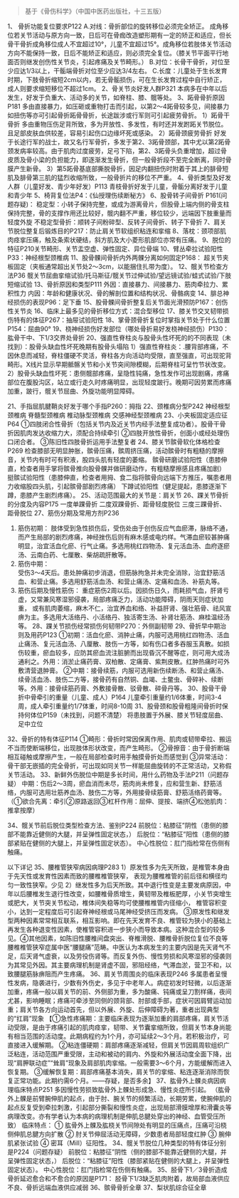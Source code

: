> 基于《骨伤科学》（中国中医药出版社，十三五版）

1、	骨折功能复位要求P122
A.对线：骨折部位的旋转移位必须完全矫正。
成角移位若关节活动与原方向一致，日后可在骨痂改造塑形期有一定的矫正和适应，但长骨干骨折成角移位成人不宜超过10°，儿童不宜超过15°。成角移位若肢体关节活动方向不能保持一致，日后不能矫正和适应，则必须完全复位。（膝关节平面平行地面否则继发创伤性关节炎，引起疼痛及关节畸形。）
B.对位：长骨干骨折，对位至少应达1/3以上，干骺端骨折对位至少应达3/4左右。
C.长度：儿童处于生长发育时期，下肢骨折缩短2cm以内，若无骨骺损伤，可在生长发育过程中自行矫正，成人则要求缩短移位不超过1cm。
2、骨关节炎好发人群P321
本病多在中年以后发生，好发于负重大、活动多的关节，如脊柱、膝、髋等处。
3、跖骨骨折原因P181
多由直接暴力，如压砸或重物打击而引起，以第2～4跖骨较多见，间接暴力如扭伤等亦可引起骨折跖骨骨折，长途跋涉或行军则可引起疲劳骨折。
1）跖骨干骨折 
多由重物压伤足背所致，多为开放性、多发性，有时还并发跗跖关节脱位。且足部皮肤血供较差，容易引起伤口边缘坏死或感染。
2）跖骨颈疲劳骨折 
好发于长途行军的战士，故又名行军骨折，多发于第2、3跖骨颈部，其中尤以第2跖骨颈发病率较高。由于肌肉过度疲劳，足弓下陷，第2、3跖骨头负重增加，超过骨皮质及骨小梁的负担能力，即逐渐发生骨折，但一般骨折段不至完全断离，同时骨膜产生新骨。
3）第5跖骨基底部撕脱骨折，因足内翻扭伤时附着于其上的腓骨短肌及腓骨第三肌的猛烈收缩所致，一般骨折片的移位不严重。
4、骨折类型及好发人群（儿童好发、青少年好发）P113
青枝骨折好发于儿童，骨骺分离好发于儿童和青少年
5、椅背复位法P4：《仙授理伤续断秘方》
6、股骨转子间骨折	P161(问题存疑)：
稳定型：小转子保持完整，或成为游离骨片，但股骨上端内侧的骨支柱保持完整，骨的支撑作用还比较好，髋内翻不严重，移位较少，远端因下肢重量而轻度外旋
不稳定型骨折：顺转子间粉碎型、反转子间骨折、转子下骨折
7、肩关节脱位整复后锻炼目的P217：防止肩关节软组织粘连和挛缩
8、落枕：颈项部肌肉痉挛压痛，触及条索状硬结，斜方肌及大小菱形肌部位亦常有压痛。
9、脱位的特征P210关节畸形、关节盂空虚、弹性固定、异位骨端
10、臂丛牵拉试验阳性P33：神经根型颈椎病
11、股骨髁间骨折内外两髁分离如何固定P168：
超关节夹板固定（夹板通常超出关节处2～3cm，以能捆住扎带为度）。
12、髋关节检查方法P36
髋关节屈曲挛缩试验/托马斯征/髋关节过伸试验/望远镜试验/蛙式试验/下肢短缩试验
13、骨折原因和类型P111
外因：直接暴力、间接暴力、筋肉牵拉力、累积性力
内因：年龄和健康状况、骨的解剖位置和结构状况、骨骼病变
14、腓总神经损伤的表现P96：足下垂
15、股骨髁间骨折整复后关节面光滑预防P167：创伤性关节炎
16、临床上最多见的骨折移位方式：混合型移位
17、膝关节交叉韧带损伤特有的体征P267：抽屉试验阳性
18、掌骨颈骨折复位时掌指关节处于什么位置P154：屈曲90°
19、桡神经损伤好发部位（哪处骨折易好发桡神经损伤）P130：
肱骨干中、下1/3交界处骨折
20、强直性脊柱炎与股骨头性坏死的的不同表现（未找到）：股骨头缺血性坏死晚期有股骨头塌陷
1）强直性脊柱炎：.腰背部疼痛，不因休息而减轻，脊柱僵硬不灵活，脊柱各方向活动均受限，直至强直，可出现驼背畸形。X线片显示早期骶髂关节和小关节突间隙模糊，后期脊柱可呈竹节状改变。
2）股骨头缺血性坏死：患侧髋部疼痛，呈隐性钝痛，急性发作可出现剧痛，疼痛部位在腹股沟区，站立或行走久时疼痛明显，出现轻度跛行。晚期可因劳累而疼痛加重，跛行，髋关节屈曲、外旋功能明显障碍。

21、手指屈肌腱鞘炎好发于哪个手指P260：拇指
22、颈椎病分型P242
神经根型颈椎病	脊髓型颈椎病  椎动脉型颈椎病  交感神经型颈椎病
23、小夹板固定适应征P64
①四肢闭合性骨折（包括关节内及近关节内经手法整复成功者）。股骨干骨折因肌肉发达收缩力大，须配合持续牵引
②四肢开放性骨折，创面小或经处理伤口闭合者。
③陈旧性四肢骨折运用手法整复者
24、膝关节髌骨软化体格检查P269
检查膝部无明显肿胀，髌骨压痛，髌周挤压痛，活动髌骨时有粗糙的摩擦音，关节内有时可有积液，股四头肌有轻度的萎缩。
髌骨研磨试验阳性（患膝伸直，检查者用手掌将髌骨推向股骨髁并做研磨动作，有粗糙摩擦感且疼痛加剧）
挺髌试验阳性（患膝伸直，检查者用拇、食二指将髌骨向远端下方推压，嘱患者用力收缩股四头肌，引起髌骨部剧烈疼痛）
下蹲试验阳性（健足提起，患膝逐渐下蹲，患膝产生剧烈疼痛）。
25、活动范围最大的关节是：肩关节
26、踝关节骨折的分度及内容P175
一度单踝骨折
二度双踝骨折、距骨轻度脱位
三度三踝骨折、距骨脱位
27、筋伤分期及常用方剂P236
1.	筋伤初期：
肢体受到急性损伤后，受伤处由于创伤反应气血瘀滞，脉络不通，而产生局部的剧烈疼痛，神经挫伤后则有麻木感或电灼样。气滞血瘀较甚肿痛明显，治宜活血化瘀、行气止痛。多选用桃红四物汤、复元活血汤、血府逐瘀汤、云南白药、七厘散、柴胡疏肝散等。
2.	筋伤中期：	
受伤3～4天后。患处肿痛初步消退，但筋脉拘急并未完全消除，治宜舒筋活血、和营止痛。多选用舒筋活血汤、和营止痛汤、定痛和血汤、补筋丸等。
3.	筋伤后期及慢性筋伤：
重症筋伤2周以后。因损伤日久，而耗损气血，肝肾亏虚，又常兼风寒湿邪侵袭，局部疼痛乏力，活动功能障碍，阴雨天则症状加重， 或有肌肉萎缩，麻木不仁，治宜养血和络、补益肝肾、强壮筋骨、祛风宣痹为主。多选用大活络丹、小活络丹、独活寄生汤、补肾壮筋汤、麻桂温经汤等。
28、踝关节损伤经常损伤何韧带P270：外侧副韧带
29、骨折早中期治则及用药P123
①初期：活血化瘀、消肿止痛，内服可选用桃红四物汤、活血止痛汤、复元活血汤、八厘散、肢伤一方等，如有伤口者多吞服玉真散。如损伤较重，瘀血较多，应防其瘀血流注脏腑而出现昏沉不醒等症，则可用大成汤通利之。外用：消淤止痛药膏、双柏散、定痛膏、紫荆皮散。红肿热痛时可外敷清营退肿膏。
②中期：接骨续筋，内服可选用新伤续断汤、和营止痛汤、续骨活血汤、肢伤二方等，接骨药有自然铜、血竭、土鳖虫、骨碎补、续断等。外用：接骨续筋药膏、外敷接骨散、驳骨散、碎骨丹等。
30、股骨干骨折中骨牵引的重量（儿童、成人）P164
儿童牵引重量约1/6体重，时间3-4周，成人牵引重量约1/7体重，时间8-10周
31、股骨颈和股骨粗隆间骨折时保持何体位P159（未找到，问题不清楚）
将患肢置于外展、膝关节轻度屈曲、足中立位

32、骨折的特有体征P114
①畸形：骨折时常因保离作用、肌肉或韧带牵拉、搬运不当而使断端移位，出现肢体形状改变，而产生畸形。
②骨擦音：由于骨折断端相互碰触或摩擦产生，一般在局部检查时用手触摸骨折处而感觉到
③异常活动：骨干部无嵌插的完全骨折，可出现如同关节一样能屈曲旋转的不正常活动，又称假关节活动。
33、新鲜外伤脱位中期是多长时间，用什么药物及手法P211（问题存疑）
中期：伤后2～3周，瘀血消而未尽，筋肉尚未修复，应和营生新、舒筋活络，内服可选用壮筋养血汤、肢伤二方等，外用接骨续筋膏、舒筋活络药膏等。
（①欲合先离：牵引②原路返回③杠杆作用：屈伸、提按、端挤④松弛肌肉：推拿按摩）

34、髋关节前后脱位类型检查方法、鉴别P224
前脱位：粘膝征”阴性（患侧的膝部不能靠近健侧的大腿，并呈弹性固定状态，）
后脱位：“粘膝征”阳性（患侧的膝部紧贴在健侧的大腿上，并呈弹性固定状态）。
中心性脱位：肛门指检常在伤侧有触痛。

以下详记
35、腰椎管狭窄病因病理P283
1）原发性多为先天所致，是椎管本身由于先天性或发育性因素而致的腰椎椎管狭窄， 表现为腰椎椎管的前后径和横径均匀一致性狭窄。少见
2）继发性多为后天所致。其中退行性变是主要发病原因，中年以后腰椎发生退行性改变，如腰椎骨质增生，黄韧带及椎板肥厚，小关节突增生或肥大，关节突关节松动，椎体间失稳等均可使腰椎椎管内径缩小， 椎管容积变小，达到一定程度后可引起脊神经根或马尾神经受挤压而发病。
③原发性和继发型两种因素常常相互联系，相互影响。即在先天发育不良、椎管较为狭小的基础上再发生各种退变性因素，使椎管容积进一步狭小而导致本病。这种混合型的较多见。④其他因素，如陈旧性腰椎间盘突出、脊椎滑脱、腰椎骨折脱位复位不良等
腰椎椎管狭窄症属中医“腰腿痛”范畴。中医认为本病发生的主要内因是先天肾气不足，后天肾气虚衰，以及劳役伤肾等。而反复外伤、慢性劳损和风寒湿邪的侵袭则为其常见外因。其主要病理机制是肾虚不固，邪阻经络，气滞血淤，营卫不和，以致腰腿筋脉痹阻而产生疼痛。
36、肩关节周围炎的临床表现P246
多属患者呈慢性发病，隐袭进行，少数有外伤史，多见于中老年人。病症初发时轻微，以后逐渐加重，疼痛一般以肩关节的前、外侧部为重，多为酸痛、钝痛或呈刀割样痛，夜间尤甚，影响睡眠；疼痛可牵涉至同侧的颈背部、肘部或手部，症状可因肩臂运动加重；肩关节各方向运动首先，但以外展、外旋、后伸障碍为著，重者出现典型的“扛肩”现象
【①急性疼痛期：主要临床表现为逐渐加重的肩部疼痛，肩关节活动受限，是由于疼痛引起的肌肉痉挛，韧带、关节囊挛缩所致，但肩关节本身尚能有相当范围的活动度。此期病程约为1个月，亦可延续2～3个月。若积极治疗，可直接进入缓解期。
②粘连僵硬期：肩部疼痛逐渐减轻，但肩关节因肩周软组织广泛粘连，活动范围严重受限，主动和被动的肩内、外旋和外展活动度全面下降，出现“肩胛联动症”“耸肩”现象及肩部肌肉挛缩。一般需要3～6个月，方能缓解而进入恢复期。
③缓解恢复期：肩部疼痛基本消失，肩关节的挛缩、粘连逐渐消除而恢复正常功能。此期约需6个月。——存疑，是否多余】
37、肱骨外上髁炎病因病理临床特点P251
多因慢性劳损致肱骨外上髁处形成急、慢性炎症所引起。
（肱骨外上髁是前臂腕伸肌的起点，由于肘、腕关节的频繁活动，长期劳累，使腕伸肌的起点反复受到牵拉刺激，引起部分撕裂和慢性炎症，出现局部滑膜增厚和滑囊炎等病理改变。亦有学者认为本病的病理机制是伸肌总腱处穿出的神经、血管受压所致）
临床特点：
①	肱骨外上髁及肱桡关节间隙处有明显的压痛点，压痛可沿桡侧伸肌总腱方向扩散
②	肘关节伸屈活动无障碍，少数患者局部轻度红肿
③	腕伸肌紧张试验
④	密耳（Mill）征阳性。
34、髋关节脱位几种类型的特有体征分别是P224（问题存疑）
前脱位：粘膝征”阴性（侧的膝部不能靠近健侧的大腿，并呈弹性固定状态，）
后脱位：“粘膝征”阳性（膝部紧贴在健侧的大腿上，并呈弹性固定状态）。
中心性脱位：肛门指检常在伤侧有触痛。
35、胫骨下1／3骨折造成骨折延迟愈合和不愈合的原因是P171：
胫骨下1/3缺乏肌肉附着，故局部血液供应不良、骨折远端血液供应减弱
36、髌骨骨折全章
37、梨状肌综合征全章
